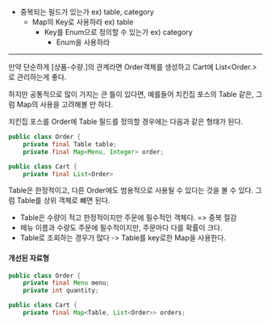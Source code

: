 - 중복되는 필드가 있는가 ex) table, category
	- Map의 Key로 사용하라  ex) table
		- Key를 Enum으로 정의할 수 있는가   ex) category
			- Enum을 사용하라  

---

만약 단순하게 [상품-수량.]의 관계라면 Order객체를 생성하고 Cart에 List<Order.>로 관리하는게 좋다.

하지만 공통적으로 많이 가지는 큰 틀이 있다면, 예를들어 치킨집 포스의 Table 같은, 그럼 Map의 사용을 고려해볼 만 하다.

치킨집 포스를 Order에 Table 필드를 정의할 경우에는 다음과 같은 형태가 된다.
```java
public class Order {  
    private final Table table;  
    private final Map<Menu, Integer> order;
```

```java
public class Cart {  
    private final List<Order>
```

Table은 한정적이고, 다른 Order에도 범용적으로 사용될 수 있다는 것을 볼 수 있다.
그럼 Table를 상위 객체로 뺴면 된다.

- Table은 수량이 적고 한정적이지만 주문에 필수적인 객체다. => 중복 절감
- 메뉴 이름과 수량도 주문에 필수적이지만, 주문마다 다를 확률이 크다.
- Table로 조회하는 경우가 많다
-> Table를 key로한 Map을 사용한다.


#### 개선된 자료형
```java
public class Order {  
    private final Menu menu;  
    private int quantity;
```

```java
public class Cart {  
    private final Map<Table, List<Order>> orders;
```
